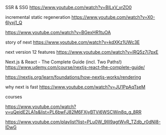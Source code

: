 SSR & SSG
https://www.youtube.com/watch?v=BILxV_vrZO0

incremental static regeneration
https://www.youtube.com/watch?v=X0-6lyxj1_Q

https://www.youtube.com/watch?v=BGexHR1tuOA


story of next
https://www.youtube.com/watch?v=kdXKz1UWc3E


next version 12 features
https://www.youtube.com/watch?v=lRQ5z7i7pxE


Next.js & React - The Complete Guide (incl. Two Paths!)
https://www.udemy.com/course/nextjs-react-the-complete-guide/

https://nextjs.org/learn/foundations/how-nextjs-works/rendering

why next is fast
https://www.youtube.com/watch?v=JU1PpAqTseM

courses

https://www.youtube.com/watch?v=uQeidE2LA1s&list=PL6bwFJ82M6FXjyBTVi6WSCWin8q_g_8RR

https://www.youtube.com/playlist?list=PLu0W_9lII9agtWvR_TZdb_r0dNI8-lDwG
